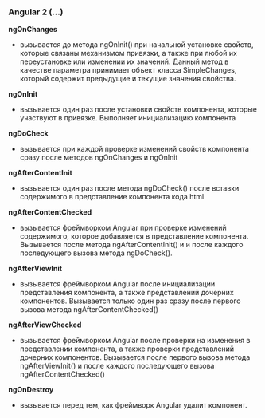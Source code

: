 ### Angular 2 (...)

**ngOnChanges**
 
- вызывается до метода ngOnInit() при начальной установке свойств, которые связаны механизмом привязки, а также при любой их переустановке или изменении их значений. Данный метод в качестве параметра принимает объект класса SimpleChanges, который содержит предыдущие и текущие значения свойства.

**ngOnInit**

- вызывается один раз после установки свойств компонента, которые участвуют в привязке. Выполняет инициализацию компонента

**ngDoCheck**

- вызывается при каждой проверке изменений свойств компонента сразу после методов ngOnChanges и ngOnInit

**ngAfterContentInit**

- вызывается один раз после метода ngDoCheck() после вставки содержимого в представление компонента кода html

**ngAfterContentChecked**

- вызывается фреймворком Angular при проверке изменений содержимого, которое добавляется в представление компонента. Вызывается после метода ngAfterContentInit() и и после каждого последующего вызова метода ngDoCheck().

**ngAfterViewInit**

- вызывается фреймворком Angular после инициализации представления компонента, а также представлений дочерних компонентов. Вызывается только один раз сразу после первого вызова метода ngAfterContentChecked()
	
**ngAfterViewChecked**

- вызывается фреймворком Angular после проверки на изменения в представлении компонента, а также проверки представлений дочерних компонентов. Вызывается после первого вызова метода ngAfterViewInit() и после каждого последующего вызова ngAfterContentChecked()

**ngOnDestroy**

- вызывается перед тем, как фреймворк Angular удалит компонент.